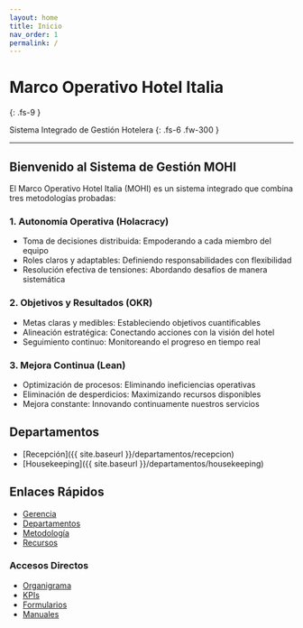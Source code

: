 ```yaml
---
layout: home
title: Inicio
nav_order: 1
permalink: /
---
```


# Marco Operativo Hotel Italia
{: .fs-9 }

Sistema Integrado de Gestión Hotelera
{: .fs-6 .fw-300 }

---

## Bienvenido al Sistema de Gestión MOHI

El Marco Operativo Hotel Italia (MOHI) es un sistema integrado que combina tres metodologías probadas:

### 1. Autonomía Operativa (Holacracy)
- Toma de decisiones distribuida: Empoderando a cada miembro del equipo
- Roles claros y adaptables: Definiendo responsabilidades con flexibilidad
- Resolución efectiva de tensiones: Abordando desafíos de manera sistemática

### 2. Objetivos y Resultados (OKR)
- Metas claras y medibles: Estableciendo objetivos cuantificables
- Alineación estratégica: Conectando acciones con la visión del hotel
- Seguimiento continuo: Monitoreando el progreso en tiempo real

### 3. Mejora Continua (Lean)
- Optimización de procesos: Eliminando ineficiencias operativas
- Eliminación de desperdicios: Maximizando recursos disponibles
- Mejora constante: Innovando continuamente nuestros servicios

## Departamentos

- [Recepción]({{ site.baseurl }}/departamentos/recepcion)
- [Housekeeping]({{ site.baseurl }}/departamentos/housekeeping)

## Enlaces Rápidos

- [Gerencia](./gerencia)
- [Departamentos](./departamentos)
- [Metodología](./metodologia)
- [Recursos](./recursos)

### Accesos Directos
- [Organigrama](./gerencia/organigrama)
- [KPIs](./recursos/kpis)
- [Formularios](./recursos/formularios)
- [Manuales](./recursos/manuales)